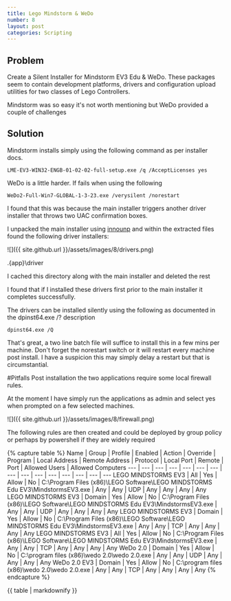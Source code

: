 ```yaml
---
title: Lego Mindstorm & WeDo
number: 8
layout: post
categories: Scripting
---
```

## Problem
Create a Silent Installer for Mindstorm EV3 Edu & WeDo.  These packages seem to contain development platforms, drivers and configuration upload utilities for two classes of Lego Controllers.

Mindstorm was so easy it's not worth mentioning but WeDo provided a couple of challenges

## Solution
Mindstorm installs simply using the following command as per installer docs.


    LME-EV3-WIN32-ENGB-01-02-02-full-setup.exe /q /AcceptLicenses yes


WeDo is a little harder.  If fails when using the following  


    WeDo2-Full-Win7-GLOBAL-1-3-23.exe /verysilent /norestart


I found that this was because the main installer triggers another driver installer that throws two UAC confirmation boxes.

I unpacked the main installer using [innounp](http://innounp.sourceforge.net/) and within the extracted files found the following driver installers:  

![]({{ site.github.url }}/assets/images/8/drivers.png)

.\{app}\driver

I cached this directory along with the main installer and deleted the rest

I found that if I installed these drivers first prior to the main installer it completes successfully.

The drivers can be installed silently using the following as documented in the dpinst64.exe /? description


    dpinst64.exe /Q


That's great, a two line batch file will suffice to install this in a few mins per machine.  Don't forget the norestart switch or it will restart every machine post install.  I have a suspicion this may simply delay a restart but that is circumstantial.


#Pitfalls
Post installation the two applications require some local firewall rules.

At the moment I have simply run the applications as admin and select yes when prompted on a few selected machines.

![]({{ site.github.url }}/assets/images/8/firewall.png)

The following rules are then created and could be deployed by group policy or perhaps by powershell if they are widely required



{% capture table %}
Name | Group | Profile | Enabled | Action | Override | Program | Local Address | Remote Address | Protocol | Local Port | Remote | Port | Allowed Users | Allowed Computers
--- | --- | --- | --- | --- | --- | --- | --- | --- | --- | --- | --- | --- | --- | ---
LEGO MINDSTORMS EV3 | All | Yes | Allow | No | C:\Program Files (x86)\LEGO Software\LEGO MINDSTORMS Edu EV3\MindstormsEV3.exe | Any | Any | UDP | Any | Any | Any | Any
LEGO MINDSTORMS EV3 | Domain | Yes | Allow | No | C:\Program Files (x86)\LEGO Software\LEGO MINDSTORMS Edu EV3\MindstormsEV3.exe | Any | Any | UDP | Any | Any | Any | Any
LEGO MINDSTORMS EV3 | Domain | Yes | Allow | No | C:\Program Files (x86)\LEGO Software\LEGO MINDSTORMS Edu EV3\MindstormsEV3.exe | Any | Any | TCP | Any | Any | Any | Any
LEGO MINDSTORMS EV3 | All | Yes | Allow | No | C:\Program Files (x86)\LEGO Software\LEGO MINDSTORMS Edu EV3\MindstormsEV3.exe | Any | Any | TCP | Any | Any | Any | Any
WeDo 2.0 | Domain | Yes | Allow | No | C:\program files (x86)\wedo 2.0\wedo 2.0.exe | Any | Any | UDP | Any | Any | Any | Any
WeDo 2.0 EV3 | Domain | Yes | Allow | No | C:\program files (x86)\wedo 2.0\wedo 2.0.exe | Any | Any | TCP | Any | Any | Any | Any
{% endcapture %}

<div class="overflow">
{{ table | markdownify }}
</div>
